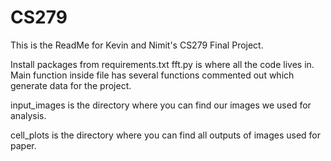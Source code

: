# CS279

This is the ReadMe for Kevin and Nimit's CS279 Final Project.

Install packages from requirements.txt
fft.py is where all the code lives in. Main function inside file has several functions commented out which generate data for the project.

input_images is the directory where you can find our images we used for analysis.

cell_plots is the directory where you can find all outputs of images used for paper.